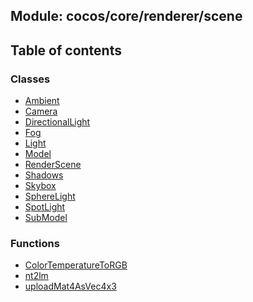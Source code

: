 ## Module: cocos/core/renderer/scene


<div class="table-of-content">
<h2> Table of contents </h2>


### Classes

- [Ambient](docs/zh/cocos-core-renderer-scene/Class/Ambient.md)
- [Camera](docs/zh/cocos-core-renderer-scene/Class/Camera.md)
- [DirectionalLight](docs/zh/cocos-core-renderer-scene/Class/DirectionalLight.md)
- [Fog](docs/zh/cocos-core-renderer-scene/Class/Fog.md)
- [Light](docs/zh/cocos-core-renderer-scene/Class/Light.md)
- [Model](docs/zh/cocos-core-renderer-scene/Class/Model.md)
- [RenderScene](docs/zh/cocos-core-renderer-scene/Class/RenderScene.md)
- [Shadows](docs/zh/cocos-core-renderer-scene/Class/Shadows.md)
- [Skybox](docs/zh/cocos-core-renderer-scene/Class/Skybox.md)
- [SphereLight](docs/zh/cocos-core-renderer-scene/Class/SphereLight.md)
- [SpotLight](docs/zh/cocos-core-renderer-scene/Class/SpotLight.md)
- [SubModel](docs/zh/cocos-core-renderer-scene/Class/SubModel.md)


### Functions

- [ColorTemperatureToRGB](docs/zh/cocos-core-renderer-scene/Function/ColorTemperatureToRGB.md)
- [nt2lm](docs/zh/cocos-core-renderer-scene/Function/nt2lm.md)
- [uploadMat4AsVec4x3](docs/zh/cocos-core-renderer-scene/Function/uploadMat4AsVec4x3.md)

</div>
